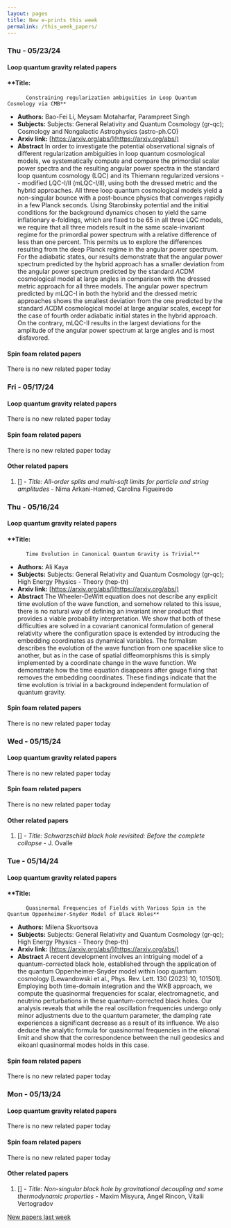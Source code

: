 ```yaml
---
layout: pages
title: New e-prints this week
permalink: /this_week_papers/
---
```




### Thu - 05/23/24

#### Loop quantum gravity related papers

#### **Title:
          Constraining regularization ambiguities in Loop Quantum Cosmology via CMB**
 - **Authors:** Bao-Fei Li, Meysam Motaharfar, Parampreet Singh
 - **Subjects:** Subjects:
General Relativity and Quantum Cosmology (gr-qc); Cosmology and Nongalactic Astrophysics (astro-ph.CO)
 - **Arxiv link:** [https://arxiv.org/abs/](https://arxiv.org/abs/)
 - **Abstract**
 In order to investigate the potential observational signals of different regularization ambiguities in loop quantum cosmological models, we systematically compute and compare the primordial scalar power spectra and the resulting angular power spectra in the standard loop quantum cosmology (LQC) and its Thiemann regularized versions -- modified LQC-I/II (mLQC-I/II), using both the dressed metric and the hybrid approaches. All three loop quantum cosmological models yield a non-singular bounce with a post-bounce physics that converges rapidly in a few Planck seconds. Using Starobinsky potential and the initial conditions for the background dynamics chosen to yield the same inflationary e-foldings, which are fixed to be $65$ in all three LQC models, we require that all three models result in the same scale-invariant regime for the primordial power spectrum with a relative difference of less than one percent. This permits us to explore the differences resulting from the deep Planck regime in the angular power spectrum. For the adiabatic states, our results demonstrate that the angular power spectrum predicted by the hybrid approach has a smaller deviation from the angular power spectrum predicted by the standard $\Lambda$CDM cosmological model at large angles in comparison with the dressed metric approach for all three models. The angular power spectrum predicted by mLQC-I in both the hybrid and the dressed metric approaches shows the smallest deviation from the one predicted by the standard $\Lambda$CDM cosmological model at large angular scales, except for the case of fourth order adiabatic initial states in the hybrid approach. On the contrary, mLQC-II results in the largest deviations for the amplitude of the angular power spectrum at large angles and is most disfavored. 

#### Spin foam related papers

There is no new related paper today 

### Fri - 05/17/24

#### Loop quantum gravity related papers

There is no new related paper today 

#### Spin foam related papers

There is no new related paper today 



#### Other related papers

1. [[]](https://arxiv.org/abs/) - *Title:
          All-order splits and multi-soft limits for particle and string amplitudes* - Nima Arkani-Hamed, Carolina Figueiredo



### Thu - 05/16/24

#### Loop quantum gravity related papers

#### **Title:
          Time Evolution in Canonical Quantum Gravity is Trivial**
 - **Authors:** Ali Kaya
 - **Subjects:** Subjects:
General Relativity and Quantum Cosmology (gr-qc); High Energy Physics - Theory (hep-th)
 - **Arxiv link:** [https://arxiv.org/abs/](https://arxiv.org/abs/)
 - **Abstract**
 The Wheeler-DeWitt equation does not describe any explicit time evolution of the wave function, and somehow related to this issue, there is no natural way of defining an invariant inner product that provides a viable probability interpretation. We show that both of these difficulties are solved in a covariant canonical formulation of general relativity where the configuration space is extended by introducing the embedding coordinates as dynamical variables. The formalism describes the evolution of the wave function from one spacelike slice to another, but as in the case of spatial diffeomorphisms this is simply implemented by a coordinate change in the wave function. We demonstrate how the time equation disappears after gauge fixing that removes the embedding coordinates. These findings indicate that the time evolution is trivial in a background independent formulation of quantum gravity. 

#### Spin foam related papers

There is no new related paper today 

### Wed - 05/15/24

#### Loop quantum gravity related papers

There is no new related paper today 

#### Spin foam related papers

There is no new related paper today 



#### Other related papers

1. [[]](https://arxiv.org/abs/) - *Title:
          Schwarzschild black hole revisited: Before the complete collapse* - J. Ovalle



### Tue - 05/14/24

#### Loop quantum gravity related papers

#### **Title:
          Quasinormal Frequencies of Fields with Various Spin in the Quantum Oppenheimer-Snyder Model of Black Holes**
 - **Authors:** Milena Skvortsova
 - **Subjects:** Subjects:
General Relativity and Quantum Cosmology (gr-qc); High Energy Physics - Theory (hep-th)
 - **Arxiv link:** [https://arxiv.org/abs/](https://arxiv.org/abs/)
 - **Abstract**
 A recent development involves an intriguing model of a quantum-corrected black hole, established through the application of the quantum Oppenheimer-Snyder model within loop quantum cosmology [Lewandowski et al., Phys. Rev. Lett. 130 (2023) 10, 101501]. Employing both time-domain integration and the WKB approach, we compute the quasinormal frequencies for scalar, electromagnetic, and neutrino perturbations in these quantum-corrected black holes. Our analysis reveals that while the real oscillation frequencies undergo only minor adjustments due to the quantum parameter, the damping rate experiences a significant decrease as a result of its influence. We also deduce the analytic formula for quasinormal frequencies in the eikonal limit and show that the correspondence between the null geodesics and eikoanl quasinormal modes holds in this case. 

#### Spin foam related papers

There is no new related paper today 

### Mon - 05/13/24

#### Loop quantum gravity related papers

There is no new related paper today 

#### Spin foam related papers

There is no new related paper today 



#### Other related papers

1. [[]](https://arxiv.org/abs/) - *Title:
          Non-singular black hole by gravitational decoupling and some thermodynamic properties* - Maxim Misyura, Angel Rincon, Vitalii Vertogradov






[New papers last week]({{site.url}}/archived/weekly/pre-prints/2024/05/13/archived_weekly_papers.html)